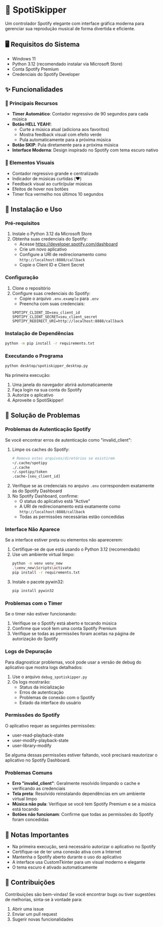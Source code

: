 # 🎵 SpotiSkipper

Um controlador Spotify elegante com interface gráfica moderna para gerenciar sua reprodução musical de forma divertida e eficiente.

## 🖥️ Requisitos do Sistema

- Windows 11
- Python 3.12 (recomendado instalar via Microsoft Store)
- Conta Spotify Premium
- Credenciais do Spotify Developer

## ✨ Funcionalidades

### 🎯 Principais Recursos
- **Timer Automático**: Contador regressivo de 90 segundos para cada música
- **Botão HELL YEAH!**: 
  - Curte a música atual (adiciona aos favoritos)
  - Mostra feedback visual com efeito verde
  - Pula automaticamente para a próxima música
- **Botão SKIP**: Pula diretamente para a próxima música
- **Interface Moderna**: Design inspirado no Spotify com tema escuro nativo

### 🎨 Elementos Visuais
- Contador regressivo grande e centralizado
- Indicador de músicas curtidas (❤️)
- Feedback visual ao curtir/pular músicas
- Efeitos de hover nos botões
- Timer fica vermelho nos últimos 10 segundos

## 🚀 Instalação e Uso

### Pré-requisitos
1. Instale o Python 3.12 da Microsoft Store
2. Obtenha suas credenciais do Spotify:
   - Acesse https://developer.spotify.com/dashboard
   - Crie um novo aplicativo
   - Configure a URI de redirecionamento como `http://localhost:8888/callback`
   - Copie o Client ID e Client Secret

### Configuração
1. Clone o repositório
2. Configure suas credenciais do Spotify:
   - Copie o arquivo `.env.example` para `.env`
   - Preencha com suas credenciais:
   ```env
   SPOTIPY_CLIENT_ID=seu_client_id
   SPOTIPY_CLIENT_SECRET=seu_client_secret
   SPOTIPY_REDIRECT_URI=http://localhost:8888/callback
   ```

### Instalação de Dependências
```bash
python -m pip install -r requirements.txt
```

### Executando o Programa
```bash
python desktop/spotiskipper_desktop.py
```

Na primeira execução:
1. Uma janela do navegador abrirá automaticamente
2. Faça login na sua conta do Spotify
3. Autorize o aplicativo
4. Aproveite o SpotiSkipper!

## 🔧 Solução de Problemas

### Problemas de Autenticação Spotify
Se você encontrar erros de autenticação como "invalid_client":
1. Limpe os caches do Spotify:
   ```bash
   # Remova estes arquivos/diretórios se existirem
   ~/.cache/spotipy
   ./.cache
   ~/.spotipy/token
   .cache-[seu_client_id]
   ```
2. Verifique se as credenciais no arquivo `.env` correspondem exatamente às do Spotify Dashboard
3. No Spotify Dashboard, confirme:
   - O status do aplicativo está "Active"
   - A URI de redirecionamento está exatamente como `http://localhost:8888/callback`
   - Todas as permissões necessárias estão concedidas

### Interface Não Aparece
Se a interface estiver preta ou elementos não aparecerem:
1. Certifique-se de que está usando o Python 3.12 (recomendado)
2. Use um ambiente virtual limpo:
   ```bash
   python -m venv venv_new
   .\venv_new\Scripts\activate
   pip install -r requirements.txt
   ```
3. Instale o pacote pywin32:
   ```bash
   pip install pywin32
   ```

### Problemas com o Timer
Se o timer não estiver funcionando:
1. Verifique se o Spotify está aberto e tocando música
2. Confirme que você tem uma conta Spotify Premium
3. Verifique se todas as permissões foram aceitas na página de autorização do Spotify

### Logs de Depuração
Para diagnosticar problemas, você pode usar a versão de debug do aplicativo que mostra logs detalhados:
1. Use o arquivo `debug_spotiskipper.py`
2. Os logs mostrarão:
   - Status da inicialização
   - Erros de autenticação
   - Problemas de conexão com o Spotify
   - Estado da interface do usuário

### Permissões do Spotify
O aplicativo requer as seguintes permissões:
- user-read-playback-state
- user-modify-playback-state
- user-library-modify

Se alguma dessas permissões estiver faltando, você precisará reautorizar o aplicativo no Spotify Dashboard.

### Problemas Comuns
- **Erro "invalid_client"**: Geralmente resolvido limpando o cache e verificando as credenciais
- **Tela preta**: Resolvido reinstalando dependências em um ambiente virtual limpo
- **Música não pula**: Verifique se você tem Spotify Premium e se a música está tocando
- **Botões não funcionam**: Confirme que todas as permissões do Spotify foram concedidas

## 📝 Notas Importantes

- Na primeira execução, será necessário autorizar o aplicativo no Spotify
- Certifique-se de ter uma conexão ativa com a Internet
- Mantenha o Spotify aberto durante o uso do aplicativo
- A interface usa CustomTkinter para um visual moderno e elegante
- O tema escuro é ativado automaticamente

## 🤝 Contribuições

Contribuições são bem-vindas! Se você encontrar bugs ou tiver sugestões de melhorias, sinta-se à vontade para:
1. Abrir uma issue
2. Enviar um pull request
3. Sugerir novas funcionalidades